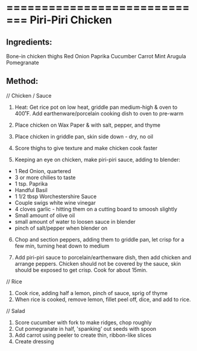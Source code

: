 =============================
Piri-Piri Chicken
=============================


Ingredients:
------------

Bone-in chicken thighs
Red Onion
Paprika
Cucumber
Carrot
Mint
Arugula
Pomegranate




Method:
------------


// Chicken / Sauce

1. Heat: Get rice pot on low heat, griddle pan medium-high & oven to 400˚F. Add earthenware/porcelain cooking dish to oven to pre-warm

2. Place chicken on Wax Paper & with salt, pepper, and thyme

3. Place chicken in griddle pan, skin side down - dry, no oil

4. Score thighs to give texture and make chicken cook faster

5. Keeping an eye on chicken, make piri-piri sauce, adding to blender:

- 1 Red Onion, quartered
- 3 or more chilies to taste
- 1 tsp. Paprika
- Handful Basil
- 1 1/2 tbsp Worchestershire Sauce
- Couple swigs white wine vinegar
- 4 cloves garlic - hitting them on a cutting board to smoosh slightly
- Small amount of olive oil
- small amount of water to loosen sauce in blender
- pinch of salt/pepper when blender on

6. Chop and section peppers, adding them to griddle pan, let crisp for a few min, turning heat down to medium

7. Add piri-piri sauce to porcelain/earthenware dish, then add chicken and arrange peppers. Chicken should not be covered by the sauce, skin should be exposed to get crisp. Cook for about 15min.

// Rice

1. Cook rice, adding half a lemon, pinch of sauce, sprig of thyme
2. When rice is cooked, remove lemon, fillet peel off, dice, and add to rice.

// Salad

1. Score cucumber with fork to make ridges, chop roughly
2. Cut pomegranate in half, 'spanking' out seeds with spoon
3. Add carrot using peeler to create thin, ribbon-like slices
4. Create dressing
